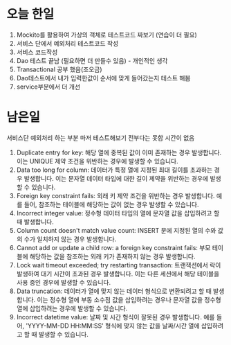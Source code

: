 # 오늘 한일

1. Mockito를 활용하여 가상의 객체로 테스트코드 짜보기 (연습이 더 필요)
2. 서비스 단에서 예외처리 테스트코드 작성
3. 서비스 코드작성
4. Dao 테스트 끝남 (필요하면 더 만들수 있음) - 개인적인 생각
5. Transactional 공부 했음(조오금)
6. Dao테스트에서 내가 입력한값이 순서에 맞게 들어갔는지 테스트 해봄
7. service부분에서 더 개선

# 남은일

서비스단 예외처리 하는 부분 마저 테스트해보기
전부다는 못함 시간이 없음

1. Duplicate entry for key: 해당 열에 중복된 값이 이미 존재하는 경우 발생합니다. 이는 UNIQUE 제약 조건을 위반하는 경우에 발생할 수 있습니다.
2. Data too long for column: 데이터가 특정 열에 지정된 최대 길이를 초과하는 경우 발생합니다. 이는 문자열 데이터 타입에 대한 길이 제약을 위반하는 경우에 발생할 수 있습니다.
3. Foreign key constraint fails: 외래 키 제약 조건을 위반하는 경우 발생합니다. 예를 들어, 참조하는 테이블에 해당하는 값이 없는 경우 발생할 수 있습니다.
4. Incorrect integer value: 정수형 데이터 타입의 열에 문자열 값을 삽입하려고 할 때 발생합니다.
5. Column count doesn't match value count: INSERT 문에 지정된 열의 수와 값의 수가 일치하지 않는 경우 발생합니다.
6. Cannot add or update a child row: a foreign key constraint fails: 부모 테이블에 해당하는 값을 참조하는 외래 키가 존재하지 않는 경우 발생합니다.
7. Lock wait timeout exceeded; try restarting transaction: 트랜잭션에서 락이 발생하여 대기 시간이 초과된 경우 발생합니다. 이는 다른 세션에서 해당 테이블을 사용 중인 경우에 발생할 수 있습니다.
8. Data truncation: 데이터가 열에 맞지 않는 데이터 형식으로 변환되려고 할 때 발생합니다. 이는 정수형 열에 부동 소수점 값을 삽입하려는 경우나 문자열 값을 정수형 열에 삽입하려는 경우에 발생할 수 있습니다.
9. Incorrect datetime value: 날짜 및 시간 형식이 잘못된 경우 발생합니다. 예를 들어, 'YYYY-MM-DD HH:MM:SS' 형식에 맞지 않는 값을 날짜/시간 열에 삽입하려고 할 때 발생할 수 있습니다.
